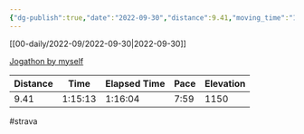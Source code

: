 ```yaml
---
{"dg-publish":true,"date":"2022-09-30","distance":9.41,"moving_time":"1:15:13","elapsed_time":"1:16:04","pace":"7:59","total_elevation_gain":1150,"url":"https://www.strava.com/activities/7891501970","permalink":"/01-personal/strava/2022-09-30-jogathon-by-myself/","dgPassFrontmatter":true}
---
```



[[00-daily/2022-09/2022-09-30\|2022-09-30]]

[Jogathon by myself](https://www.strava.com/activities/7891501970)

| Distance | Time    | Elapsed Time | Pace | Elevation |
| -------- | ------- | ------------ | ---- | --------- |
| 9.41     | 1:15:13 | 1:16:04      | 7:59 | 1150      |




#strava
